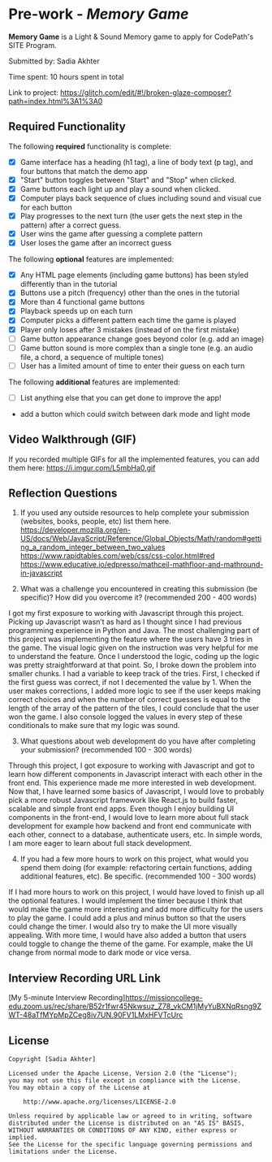 # Pre-work - *Memory Game*

**Memory Game** is a Light & Sound Memory game to apply for CodePath's SITE Program. 

Submitted by: Sadia Akhter

Time spent: 10 hours spent in total

Link to project: https://glitch.com/edit/#!/broken-glaze-composer?path=index.html%3A1%3A0

## Required Functionality

The following **required** functionality is complete:

* [x] Game interface has a heading (h1 tag), a line of body text (p tag), and four buttons that match the demo app
* [x] "Start" button toggles between "Start" and "Stop" when clicked. 
* [x] Game buttons each light up and play a sound when clicked. 
* [x] Computer plays back sequence of clues including sound and visual cue for each button
* [x] Play progresses to the next turn (the user gets the next step in the pattern) after a correct guess. 
* [x] User wins the game after guessing a complete pattern
* [x] User loses the game after an incorrect guess

The following **optional** features are implemented:

* [x] Any HTML page elements (including game buttons) has been styled differently than in the tutorial
* [x] Buttons use a pitch (frequency) other than the ones in the tutorial
* [x] More than 4 functional game buttons
* [x] Playback speeds up on each turn
* [x] Computer picks a different pattern each time the game is played
* [x] Player only loses after 3 mistakes (instead of on the first mistake)
* [ ] Game button appearance change goes beyond color (e.g. add an image)
* [ ] Game button sound is more complex than a single tone (e.g. an audio file, a chord, a sequence of multiple tones)
* [ ] User has a limited amount of time to enter their guess on each turn

The following **additional** features are implemented:


- [ ] List anything else that you can get done to improve the app!
-  add a button which could switch between dark mode and light mode

## Video Walkthrough (GIF)

If you recorded multiple GIFs for all the implemented features, you can add them here:
https://i.imgur.com/L5mbHa0.gif

## Reflection Questions
1. If you used any outside resources to help complete your submission (websites, books, people, etc) list them here. 
https://developer.mozilla.org/en-US/docs/Web/JavaScript/Reference/Global_Objects/Math/random#getting_a_random_integer_between_two_values
https://www.rapidtables.com/web/css/css-color.html#red
https://www.educative.io/edpresso/mathceil-mathfloor-and-mathround-in-javascript


2. What was a challenge you encountered in creating this submission (be specific)? How did you overcome it? (recommended 200 - 400 words) 

I got my first exposure to working with Javascript through this project. Picking up Javascript wasn’t as hard as I thought since I had previous programming experience in Python and Java. The most challenging part of this project was implementing the feature where the users have 3 tries in the game. The visual logic given on the instruction was very helpful for me to understand the feature. Once I understood the logic, coding up the logic was pretty straightforward at that point. So, I broke down the problem into smaller chunks.
I had a variable to keep track of the tries. First, I checked if the first guess was correct, if not I decemented the value by 1. When the user makes corrections, I added more logic to see if the user keeps making correct choices and when the number of correct guesses is equal to the length of the array of the pattern of the tiles, I could conclude that the user won the game. I also console logged the values in every step of these conditionals to make sure that my logic was sound.


3. What questions about web development do you have after completing your submission? (recommended 100 - 300 words) 

Through this project, I got exposure to working with Javascript and got to learn how different components in Javascript interact with each other in the front end. This experience made me more interested in web development. Now that, I have learned some basics of Javascript, I would love to probably pick a more robust Javascript framework like React.js to build faster, scalable and simple front end apps. Even though I enjoy building UI components in the front-end, I would love to learn more about full stack development for example how backend and front end communicate with each other, connect to a database, authenticate users, etc. In simple words, I am more eager to learn about full stack development.

4. If you had a few more hours to work on this project, what would you spend them doing (for example: refactoring certain functions, adding additional features, etc). Be specific. (recommended 100 - 300 words) 

If I had more hours to work on this project, I would have loved to finish up all the optional features. I would implement the timer because I think that would make the game more interesting and add more difficulty for the users to play the game. I could add a plus and minus button so that the users could change the timer.
I would also try to make the UI more visually appealing. With more time, I would have also added a button that users could toggle to change the theme of the game. For example, make the UI change from normal mode to dark mode or vice versa.




## Interview Recording URL Link

[My 5-minute Interview Recording]https://missioncollege-edu.zoom.us/rec/share/B52r1fwr45Nkwsuz_Z78_vkCM1jMyYuBXNqRsng9ZWT-48aTfMYpMpZCeg8iv7UN.90FV1LMxHFVTcUrc



## License

    Copyright [Sadia Akhter]

    Licensed under the Apache License, Version 2.0 (the "License");
    you may not use this file except in compliance with the License.
    You may obtain a copy of the License at

        http://www.apache.org/licenses/LICENSE-2.0

    Unless required by applicable law or agreed to in writing, software
    distributed under the License is distributed on an "AS IS" BASIS,
    WITHOUT WARRANTIES OR CONDITIONS OF ANY KIND, either express or implied.
    See the License for the specific language governing permissions and
    limitations under the License.
